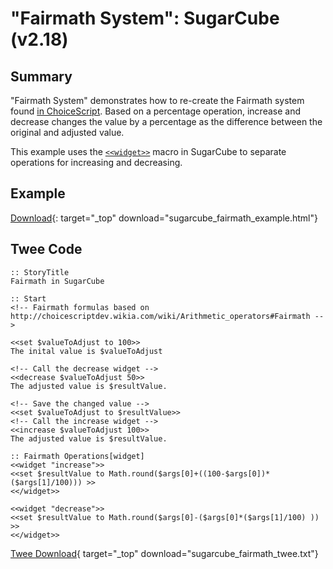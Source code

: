 # "Fairmath System": SugarCube (v2.18)

## Summary

"Fairmath System" demonstrates how to re-create the Fairmath system found [in ChoiceScript](http://choicescriptdev.wikia.com/wiki/Arithmetic_operators#Fairmath). Based on a percentage operation, increase and decrease changes the value by a percentage as the difference between the original and adjusted value.

This example uses the [`<<widget>>`](http://www.motoslave.net/sugarcube/2/docs/macros.html#macros-widget) macro in SugarCube to separate operations for increasing and decreasing.

## Example

[Download](sugarcube_fairmath_example.html){: target="_top" download="sugarcube_fairmath_example.html"}

## Twee Code

```twee
:: StoryTitle
Fairmath in SugarCube

:: Start
<!-- Fairmath formulas based on http://choicescriptdev.wikia.com/wiki/Arithmetic_operators#Fairmath -->

<<set $valueToAdjust to 100>>
The inital value is $valueToAdjust

<!-- Call the decrease widget -->
<<decrease $valueToAdjust 50>>
The adjusted value is $resultValue.

<!-- Save the changed value -->
<<set $valueToAdjust to $resultValue>>
<!-- Call the increase widget -->
<<increase $valueToAdjust 100>>
The adjusted value is $resultValue.

:: Fairmath Operations[widget]
<<widget "increase">>
<<set $resultValue to Math.round($args[0]+((100-$args[0])*($args[1]/100))) >>
<</widget>>

<<widget "decrease">>
<<set $resultValue to Math.round($args[0]-($args[0]*($args[1]/100) )) >>
<</widget>>

```

[Twee Download](sugarcube_fairmath_twee.txt){ target="_top" download="sugarcube_fairmath_twee.txt"}
